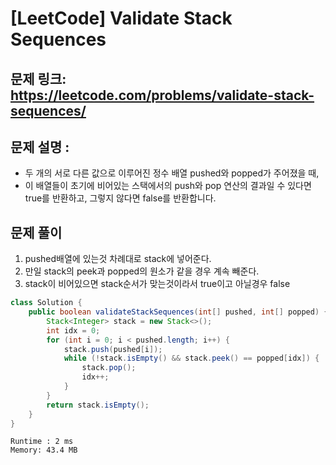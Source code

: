 # [LeetCode] Validate Stack Sequences
## 문제 링크: https://leetcode.com/problems/validate-stack-sequences/

## 문제 설명 :

- 두 개의 서로 다른 값으로 이루어진 정수 배열 pushed와 popped가 주어졌을 때, 
- 이 배열들이 초기에 비어있는 스택에서의 push와 pop 연산의 결과일 수 있다면 true를 반환하고, 그렇지 않다면 false를 반환합니다.

## 문제 풀이

1. pushed배열에 있는것 차례대로 stack에 넣어준다.
2. 만일 stack의 peek과 popped의 원소가 같을 경우 계속 빼준다.
3. stack이 비어있으면 stack순서가 맞는것이라서 true이고 아닐경우 false

```java
class Solution {
    public boolean validateStackSequences(int[] pushed, int[] popped) {
        Stack<Integer> stack = new Stack<>();
        int idx = 0;
        for (int i = 0; i < pushed.length; i++) {
            stack.push(pushed[i]); 
            while (!stack.isEmpty() && stack.peek() == popped[idx]) {
                stack.pop();
                idx++;
            }
        }
        return stack.isEmpty();
    }
}
```

```text
Runtime : 2 ms
Memory: 43.4 MB
```